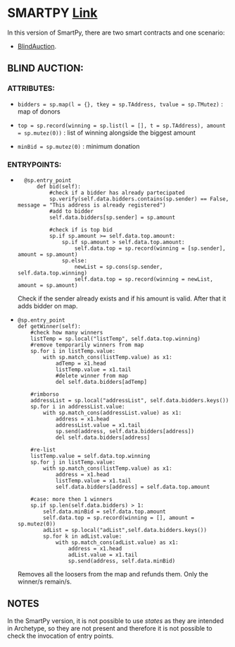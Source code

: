 # SMARTPY [Link](https://github.com/TheMastro-11/LearningTezos/blob/contracts/BlindAuction/SmartPy/BlindAuction.py)
In this version of SmartPy, there are two smart contracts and one scenario:
* [BlindAuction](#blindauction).


## BLIND AUCTION:

### ATTRIBUTES:

*  `bidders = sp.map(l = {}, tkey = sp.TAddress, tvalue = sp.TMutez)` : map of donors

*  `top = sp.record(winning = sp.list(l = [], t = sp.TAddress), amount = sp.mutez(0))` : list of winning alongside the biggest amount

*  `minBid = sp.mutez(0)` : minimum donation

### ENTRYPOINTS:

* ```
    @sp.entry_point
        def bid(self):
            #check if a bidder has already partecipated
            sp.verify(self.data.bidders.contains(sp.sender) == False, message = "This address is already registered")
            #add to bidder
            self.data.bidders[sp.sender] = sp.amount

            #check if is top bid
            sp.if sp.amount >= self.data.top.amount:
                sp.if sp.amount > self.data.top.amount:
                    self.data.top = sp.record(winning = [sp.sender], amount = sp.amount)
                sp.else:
                    newList = sp.cons(sp.sender, self.data.top.winning)
                    self.data.top = sp.record(winning = newList, amount = sp.amount)

    ```
    Check if the sender already exists and if his amount is valid. After that it adds bidder on map.


*   ```
    @sp.entry_point
    def getWinner(self):
        #check how many winners
        listTemp = sp.local("listTemp", self.data.top.winning)
        #remove temporarily winners from map
        sp.for i in listTemp.value:
            with sp.match_cons(listTemp.value) as x1:
                adTemp = x1.head
                listTemp.value = x1.tail
                #delete winner from map
                del self.data.bidders[adTemp]
        
        #rimborso 
        addressList = sp.local("addressList", self.data.bidders.keys())
        sp.for i in addressList.value:
            with sp.match_cons(addressList.value) as x1:
                address = x1.head
                addressList.value = x1.tail
                sp.send(address, self.data.bidders[address])
                del self.data.bidders[address]
                
        #re-list
        listTemp.value = self.data.top.winning
        sp.for j in listTemp.value:
            with sp.match_cons(listTemp.value) as x1:
                address = x1.head
                listTemp.value = x1.tail
                self.data.bidders[address] = self.data.top.amount

        #case: more then 1 winners
        sp.if sp.len(self.data.bidders) > 1:
            self.data.minBid = self.data.top.amount
            self.data.top = sp.record(winning = [], amount = sp.mutez(0))
            adList = sp.local("adList",self.data.bidders.keys())
            sp.for k in adList.value:
                with sp.match_cons(adList.value) as x1:
                    address = x1.head
                    adList.value = x1.tail
                    sp.send(address, self.data.minBid)

    ```
    Removes all the loosers from the map and refunds them. Only the winner/s remain/s.


## NOTES
In the SmartPy version, it is not possible to use *states* as they are intended in Archetype, so they are not present and therefore it is not possible to check the invocation of entry points.
